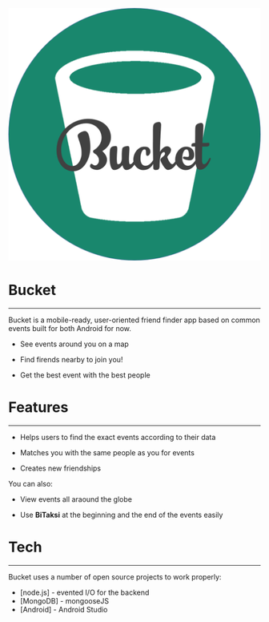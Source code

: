 ![alt text][logo]

[logo]: https://github.com/olciniz/bucketapp-getirbitaksihackathon-backend/blob/master/bucket-logo.png "Logo Title Text 2"
# Bucket
-----
Bucket is a mobile-ready, user-oriented friend finder app based on common events built for both Android for now.

  - See events around you on a map

  - Find firends nearby to join you!
 
  - Get the best event with the best people

# Features
-----
  - Helps users to find the exact events according to their data

  - Matches you with the same people as you for events

  - Creates new friendships

You can also:
  
  - View events all araound the globe
  
  - Use **BiTaksi**  at the beginning and the end of the events easily

# Tech
-----
Bucket uses a number of open source projects to work properly:

* [node.js] - evented I/O for the backend
* [MongoDB] - mongooseJS
* [Android] - Android Studio

